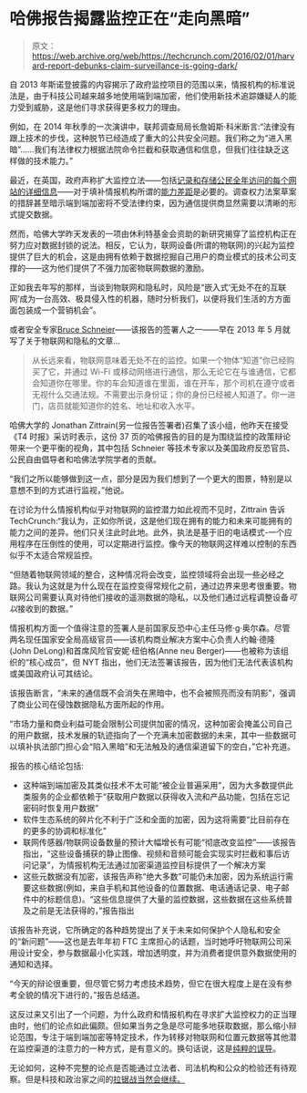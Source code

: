 # 哈佛报告揭露监控正在“走向黑暗”

> 原文：<https://web.archive.org/web/https://techcrunch.com/2016/02/01/harvard-report-debunks-claim-surveillance-is-going-dark/>

自 2013 年斯诺登披露的内容揭示了政府监控项目的范围以来，情报机构的标准说法是，由于科技公司越来越多地使用端到端加密，他们使用新技术追踪嫌疑人的能力受到威胁，这是他们寻求获得更多权力的理由。

例如，在 2014 年秋季的一次演讲中，联邦调查局局长詹姆斯·科米断言:“法律没有跟上技术的步伐，这种脱节已经造成了重大的公共安全问题。我们称之为“进入黑暗”……我们有法律权力根据法院命令拦截和获取通信和信息，但我们往往缺乏这样做的技术能力。”

最近，在英国，政府声称扩大监控立法——包括[记录和存储公民全年访问的每个网站的详细信息](https://web.archive.org/web/20221203095624/https://beta.techcrunch.com/2015/11/04/cementing-uk-surveillance-state/)——对于填补情报机构所谓的[能力差距](https://web.archive.org/web/20221203095624/https://beta.techcrunch.com/2015/06/25/u-k-mps-debate-judicial-authorization-for-intercept-warrants/)是必要的。调查权力法案草案的措辞甚至暗示端到端加密将不受法律约束，因为通信提供商显然需要以清晰的形式提交数据。

然而，哈佛大学昨天发表的一项由休利特基金会资助的新研究揭穿了监控机构正在努力应对数据封锁的说法。相反，它认为，联网设备(所谓的物联网)的兴起为监控提供了巨大的机会，这是由拥有依赖于数据挖掘自己用户的商业模式的技术公司支撑的——这为他们提供了不强力加密物联网数据的激励。

正如我去年写的那样，当谈到物联网和隐私时，风险是“嵌入式‘无处不在的互联网’成为一台高效、极具侵入性的机器，随时分析我们，以便将我们生活的方方面面包装成一个营销机会”。

或者安全专家[Bruce Schneier](https://web.archive.org/web/20221203095624/https://www.schneier.com/blog/archives/2013/05/the_eyes_and_ea.html)——该报告的签署人之一——早在 2013 年 5 月就写了关于物联网和隐私的文章…

> 从长远来看，物联网意味着无处不在的监控。如果一个物体“知道”你已经购买了它，并通过 Wi-Fi 或移动网络进行通信，那么无论它在与谁通信，它都会知道你在哪里。你的车会知道谁在里面，谁在开车，那个司机在遵守或者无视什么交通法规。不需要出示身份证；你的身份已经被人知道了。你一进门，店员就能知道你的姓名、地址和收入水平。

哈佛大学的 Jonathan Zittrain(另一位报告签署者)召集了该小组，他昨天在接受《T4 时报》采访时表示，这份 37 页的哈佛报告的目的是为围绕监控的政策辩论带来一个更平衡的视角，其中包括 Schneier 等技术专家以及美国政府反恐官员、公民自由倡导者和哈佛法学院学者的贡献。

“我们之所以能够做到这一点，部分是因为我们想到了一个更大的图景，特别是以意想不到的方式进行监视，”他说。

在讨论为什么情报机构似乎对物联网的监控潜力如此视而不见时，Zittrain 告诉 TechCrunch:“我认为，正如你所说，这是他们现在拥有的能力和未来可能拥有的能力之间的差异。他们只关注此时此地。此外，执法是基于旧的电话模式-一个应用程序在压倒性的使用，可以定期进行监控。像今天的物联网这样难以控制的东西似乎不太适合常规监控。

“但随着物联网领域的整合，这种情况将会改变，监控领域将会出现一些必经之路。我认为这就是为什么现在在监控变得常规化之前，通过边界来思考很重要。物联网公司需要认真对待他们接收的遥测数据的隐私，以及他们通过远程调整设备*可以*接收到的数据。”

情报机构方面一个值得注意的签署人是前国家反恐中心主任马修·g·奥尔森。尽管两名现任国家安全局高级官员——该机构商业解决方案中心负责人约翰·德隆(John DeLong)和首席风险官安妮·纽伯格(Anne neu Berger)——也被称为该组织的“核心成员”，但 NYT 指出，他们无法签署该报告，因为他们无法代表该机构或美国政府认可其结论。

该报告断言，“未来的通信既不会消失在黑暗中，也不会被照亮而没有阴影”，强调了商业公司在侵蚀数据隐私方面所起的作用。

“市场力量和商业利益可能会限制公司提供加密的情况，这种加密会掩盖公司自己的用户数据，技术发展的轨迹指向了一个充满未加密数据的未来，其中一些数据可以填补执法部门担心会“陷入黑暗”和无法触及的通信渠道留下的空白，”它补充道。

报告的核心结论包括:

*   这种端到端加密及其类似技术不太可能“被企业普遍采用”，因为大多数提供此类服务的企业都依赖于“获取用户数据以获得收入流和产品功能，包括在忘记密码时恢复用户数据”
*   软件生态系统的碎片化不利于广泛和全面的加密，因为这将需要“比目前存在的更多的协调和标准化”
*   联网传感器/物联网设备数量的预计大幅增长有可能“彻底改变监控”——该报告指出，“这些设备捕获的静止图像、视频和音频可能会实现实时拦截和事后访问记录”，为情报机构无法通过加密渠道监控目标提供了一个解决方案
*   这些元数据没有加密，该报告声称“绝大多数”可能仍未加密，因为系统运行需要这些数据(例如，来自手机和其他设备的位置数据、电话通话记录、电子邮件中的标题信息)。“这些信息提供了大量的监控数据，这些数据在这些系统普及之前是无法获得的，”报告指出

该报告补充说，它所确定的各种趋势提出了关于未来如何保护个人隐私和安全的“新问题”——这也是去年年初 FTC 主席担心的话题，当时她呼吁物联网公司采用设计安全，参与数据最小化实践，增加透明度，并为消费者提供意外数据使用的通知和选择。

“今天的辩论很重要，但尽管它努力考虑技术趋势，但它在很大程度上是在没有参考全貌的情况下进行的，”报告总结道。

这反过来又引出了一个问题，为什么政府和情报机构在寻求扩大监控权力的正当理由时，他们的论点如此偏颇。但如果当务之急是尽可能多地获取数据，那么缩小辩论范围，专注于端到端加密等特定技术，作为转移对物联网和位置元数据等其他潜在监控渠道的注意力的一种方式，是有意义的。换句话说，这是[纯粹的误导](https://web.archive.org/web/20221203095624/https://beta.techcrunch.com/2015/10/29/encryption-rhetoric-untangled/)。

无论如何，这种不完整的论点是否能通过立法者、司法机构和公众的检验还有待观察。但是科技和政治家之间的[拉锯战当然会继续。](https://web.archive.org/web/20221203095624/https://beta.techcrunch.com/2016/01/23/the-repeat-political-madness-of-never-ending-crypto-wars/)